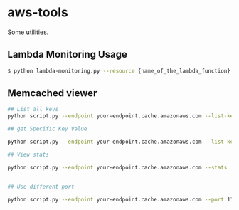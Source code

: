 # aws-tools

Some utilities.

## Lambda Monitoring Usage

```bash
$ python lambda-monitoring.py --resource {name_of_the_lambda_function} --d {days_for_range_of_changes} --include-related
```

## Memcached viewer

```bash
## List all keys
python script.py --endpoint your-endpoint.cache.amazonaws.com --list-keys

## get Specific Key Value

python script.py --endpoint your-endpoint.cache.amazonaws.com --list-keys

## View stats

python script.py --endpoint your-endpoint.cache.amazonaws.com --stats


## Use different port

python script.py --endpoint your-endpoint.cache.amazonaws.com --port 11212 --list-keys


```